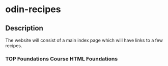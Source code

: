 # odin-recipes

## Description
The website will consist of a main index page which will have links to a few recipes. 

### TOP Foundations Course HTML Foundations 